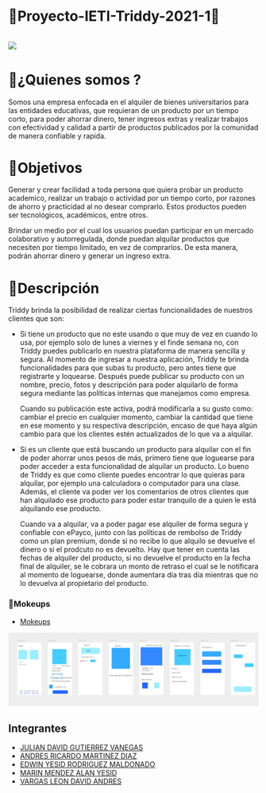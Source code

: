 # &#x1F34F;Proyecto-IETI-Triddy-2021-1&#x1F34F;

## ![](https://github.com/GEARSHORDA3/Proyecto-ARSW-Triddy-2020-2/blob/master/imagenes/logo.png)

# &#x1F539;¿Quienes somos ?

Somos una empresa enfocada en el alquiler de bienes universitarios para las entidades educativas, que requieran de un producto por un tiempo corto, para poder ahorrar dinero, tener ingresos extras y realizar trabajos con efectividad y calidad a partir de productos publicados por la comunidad de manera confiable y rapida.

# &#x1F539;Objetivos

Generar y crear facilidad a toda persona que quiera probar un producto academico, realizar un trabajo o actividad por un tiempo corto, por razones  de ahorro y practicidad al no desear comprarlo. Estos productos pueden ser tecnológicos, académicos, entre otros. 

Brindar un medio por el cual los usuarios puedan participar en un mercado colaborativo y autorregulada, donde puedan alquilar productos que necesiten por tiempo limitado, en vez de comprarlos. De esta manera, podrán ahorrar dinero y generar un ingreso extra.

# &#x1F539;Descripción

Triddy brinda la posibilidad de realizar ciertas funcionalidades de nuestros clientes que son:

* Si tiene un producto que no este usando o que muy de vez en cuando lo usa, por ejemplo solo de lunes a viernes y el finde semana no, con Triddy puedes publicarlo en nuestra plataforma de manera sencilla y segura. Al momento de ingresar a nuestra aplicación, Triddy te brinda funcionalidades para que subas tu producto, pero antes tiene que registrarte y loquearse. Después puede publicar su producto con un nombre, precio, fotos y descripción para poder alquilarlo de forma segura mediante las políticas internas que manejamos como empresa.
   
     Cuando su publicación este activa, podrá modificarla a su gusto como: cambiar el precio en cualquier momento, cambiar la cantidad que tiene en ese momento y su respectiva descripción, encaso de que haya algún cambio para que los clientes estén actualizados de lo que va a alquilar.
   
* Si es un cliente que está buscando un producto para alquilar con el fin de poder ahorrar unos pesos de más, primero tiene que loguearse para poder acceder a esta funcionalidad de alquilar un producto. Lo bueno de Triddy es que como cliente puedes encontrar lo que quieras para alquilar, por ejemplo una calculadora o computador para una clase. Además, el cliente va poder ver los comentarios de otros clientes que han alquilado ese producto para poder estar tranquilo de a quien le está alquilando ese producto.
   
     Cuando va a alquilar, va a poder pagar ese alquiler de forma segura y confiable con ePayco, junto con las políticas de rembolso de Triddy como un plan premium, donde si no recibe lo que alquilo se devuelve el dinero o si el prodcuto no es devuelto. Hay que tener en cuenta las fechas de alquiler del producto, si no devuelve el producto en la fecha final de alquiler, se le cobrara un monto de retraso el cual se le notificara al momento de loguearse, donde aumentara día tras día mientras que no lo devuelva al propietario del producto. 
     
 ### &#x1F4D7;Mokeups
 
 * [Mokeups](https://framer.com/projects/Get-Started--kId3CAfQDDsAtQYZ9H8k-hz80v)
 
 ![](https://github.com/5needs/Triddy/blob/main/img/readme/muckup.png)
 
 
     
 ## Integrantes


* [JULIAN DAVID GUTIERREZ VANEGAS](https://github.com/JulianGutierritos)
* [ANDRES RICARDO MARTINEZ DIAZ](https://github.com/Ricar8o)
* [EDWIN YESID RODRIGUEZ MALDONADO](https://github.com/Edyesid)
* [MARIN MENDEZ ALAN YESID](https://github.com/orgs/5needs/people/Elan-MarMEn)
* [VARGAS LEON DAVID ANDRES](https://github.com/GEARSHORDA3)

